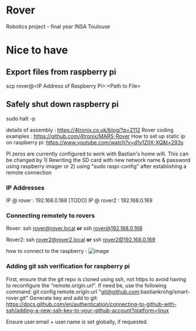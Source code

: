 # Rover
Robotics project - final year INSA Toulouse

# Nice to have
## Export files from raspberry pi
scp rover@\<IP Address of Raspberry Pi>:\<Path to File> 

## Safely shut down raspberry pi
sudo halt -p

details of assembly : https://4tronix.co.uk/blog/?p=2112
Rover coding examples : https://github.com/4tronix/MARS-Rover
How to set up static ip on raspberry pi: https://www.youtube.com/watch?v=d1y1ZIIX-XQ&t=293s

Pi zeros are currently configured to work with Bastian's home wifi. This can be changed by 1) Rewriting the SD card with new network name & password using raspberry imager or 2) using "sudo raspi-config" after establishing a remote connection

### IP Addresses
IP @ rover : 192.168.0.168 [TODO]
IP @ rover2 : 192.168.0.169

### Connecting remotely to rovers
Rover: ssh rover@rover.local **or** ssh rover@192.168.0.168

Rover2: ssh rover2@rover2.local **or** ssh rover2@192.168.0.169

how to connect to the raspberry :
![image](https://github.com/user-attachments/assets/ab559dd2-974e-4bb3-a19c-3d8b0c0d7cd0)


### Adding git ssh verification for raspberry pi
First, ensure that the git repo is cloned using ssh, not https to avoid having to reconfigure the "remote.origin.url".
If need be, use the following command: git config remote.origin.url "git@github.com:bastiankrohg/smart-rover.git"
Generate key and add to git:
https://docs.github.com/en/authentication/connecting-to-github-with-ssh/adding-a-new-ssh-key-to-your-github-account?platform=linux

Ensure user.email + user.name is set globally, if requested.


